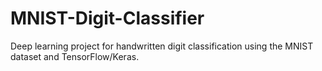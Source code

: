 # MNIST-Digit-Classifier
Deep learning project for handwritten digit classification using the MNIST dataset and TensorFlow/Keras.
